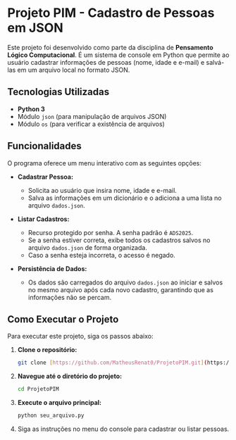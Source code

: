 # Projeto PIM - Cadastro de Pessoas em JSON

Este projeto foi desenvolvido como parte da disciplina de **Pensamento Lógico Computacional**. É um sistema de console em Python que permite ao usuário cadastrar informações de pessoas (nome, idade e e-mail) e salvá-las em um arquivo local no formato JSON.

## Tecnologias Utilizadas
* **Python 3**
* Módulo `json` (para manipulação de arquivos JSON)
* Módulo `os` (para verificar a existência de arquivos)

## Funcionalidades

O programa oferece um menu interativo com as seguintes opções:

* **Cadastrar Pessoa:**
    * Solicita ao usuário que insira nome, idade e e-mail.
    * Salva as informações em um dicionário e o adiciona a uma lista no arquivo `dados.json`.

* **Listar Cadastros:**
    * Recurso protegido por senha. A senha padrão é `ADS2025`.
    * Se a senha estiver correta, exibe todos os cadastros salvos no arquivo `dados.json` de forma organizada.
    * Caso a senha esteja incorreta, o acesso é negado.

* **Persistência de Dados:**
    * Os dados são carregados do arquivo `dados.json` ao iniciar e salvos no mesmo arquivo após cada novo cadastro, garantindo que as informações não se percam.

## Como Executar o Projeto

Para executar este projeto, siga os passos abaixo:

1.  **Clone o repositório:**
    ```bash
    git clone [https://github.com/MatheusRenat0/ProjetoPIM.git](https://github.com/MatheusRenat0/ProjetoPIM.git)
    ```
2.  **Navegue até o diretório do projeto:**
    ```bash
    cd ProjetoPIM
    ```
3.  **Execute o arquivo principal:**
    ```bash
    python seu_arquivo.py
    ```

4.  Siga as instruções no menu do console para cadastrar ou listar pessoas.
